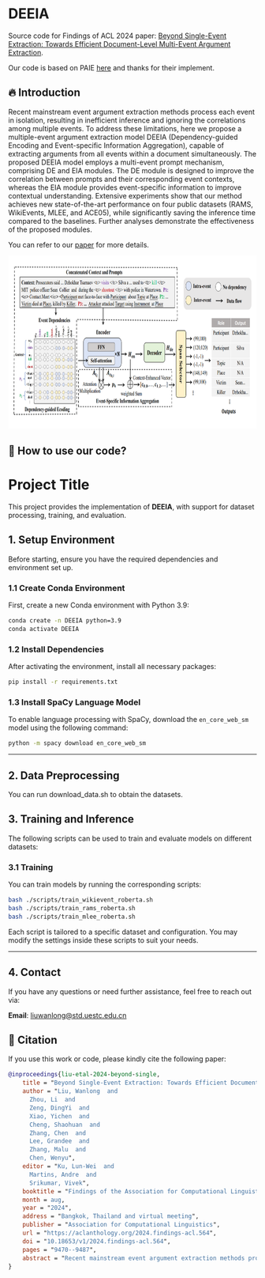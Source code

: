 # DEEIA



Source code for Findings of ACL 2024 paper: [Beyond Single-Event Extraction: Towards Efficient Document-Level Multi-Event Argument Extraction](https://aclanthology.org/2024.findings-acl.564).

 Our code is based on PAIE [here](https://github.com/mayubo2333/PAIE) and thanks for their implement.

## 🔥 Introduction

Recent mainstream event argument extraction methods process each event in isolation, resulting in inefficient inference and ignoring the correlations among multiple events. To address these limitations, here we propose a multiple-event argument extraction model DEEIA (Dependency-guided Encoding and Event-specific Information Aggregation), capable of extracting arguments from all events within a document simultaneously. The proposed DEEIA model employs a multi-event prompt mechanism, comprising DE and EIA modules. The DE module is designed to improve the correlation between prompts and their corresponding event contexts, whereas the EIA module provides event-specific information to improve contextual understanding. Extensive experiments show that our method achieves new state-of-the-art performance on four public datasets (RAMS, WikiEvents, MLEE, and ACE05), while significantly saving the inference time compared to the baselines. Further analyses demonstrate the effectiveness of the proposed modules.

You can refer to our [paper](https://aclanthology.org/2024.findings-acl.564) for more details.

<div align=center>
<img width="800" height="350" src="./figure/model.png"/>
</div>

## 🚀 How to use our code?

# Project Title

This project provides the implementation of **DEEIA**, with support for dataset processing, training, and evaluation.

## 1. Setup Environment

Before starting, ensure you have the required dependencies and environment set up.

### 1.1 Create Conda Environment

First, create a new Conda environment with Python 3.9:

```bash
conda create -n DEEIA python=3.9
conda activate DEEIA
```

### 1.2 Install Dependencies

After activating the environment, install all necessary packages:

```bash
pip install -r requirements.txt
```

### 1.3 Install SpaCy Language Model

To enable language processing with SpaCy, download the `en_core_web_sm` model using the following command:

```bash
python -m spacy download en_core_web_sm
```

---

## 2. Data Preprocessing

You can run download_data.sh to obtain the datasets. 

## 3. Training and Inference

The following scripts can be used to train and evaluate models on different datasets:

### 3.1 Training

You can train models by running the corresponding scripts:

```bash
bash ./scripts/train_wikievent_roberta.sh
bash ./scripts/train_rams_roberta.sh
bash ./scripts/train_mlee_roberta.sh
```

Each script is tailored to a specific dataset and configuration. You may modify the settings inside these scripts to suit your needs.


---

## 4. Contact

If you have any questions or need further assistance, feel free to reach out via:

**Email**: liuwanlong@std.uestc.edu.cn


## 🌝 Citation

If you use this work or code, please kindly cite the following paper:

```bib
@inproceedings{liu-etal-2024-beyond-single,
    title = "Beyond Single-Event Extraction: Towards Efficient Document-Level Multi-Event Argument Extraction",
    author = "Liu, Wanlong  and
      Zhou, Li  and
      Zeng, DingYi  and
      Xiao, Yichen  and
      Cheng, Shaohuan  and
      Zhang, Chen  and
      Lee, Grandee  and
      Zhang, Malu  and
      Chen, Wenyu",
    editor = "Ku, Lun-Wei  and
      Martins, Andre  and
      Srikumar, Vivek",
    booktitle = "Findings of the Association for Computational Linguistics ACL 2024",
    month = aug,
    year = "2024",
    address = "Bangkok, Thailand and virtual meeting",
    publisher = "Association for Computational Linguistics",
    url = "https://aclanthology.org/2024.findings-acl.564",
    doi = "10.18653/v1/2024.findings-acl.564",
    pages = "9470--9487",
    abstract = "Recent mainstream event argument extraction methods process each event in isolation, resulting in inefficient inference and ignoring the correlations among multiple events. To address these limitations, here we propose a multiple-event argument extraction model DEEIA (Dependency-guided Encoding and Event-specific Information Aggregation), capable of extracting arguments from all events within a document simultaneously. The proposed DEEIA model employs a multi-event prompt mechanism, comprising DE and EIA modules. The DE module is designed to improve the correlation between prompts and their corresponding event contexts, whereas the EIA module provides event-specific information to improve contextual understanding. Extensive experiments show that our method achieves new state-of-the-art performance on four public datasets (RAMS, WikiEvents, MLEE, and ACE05), while significantly saving the inference time compared to the baselines. Further analyses demonstrate the effectiveness of the proposed modules.",
}

```

